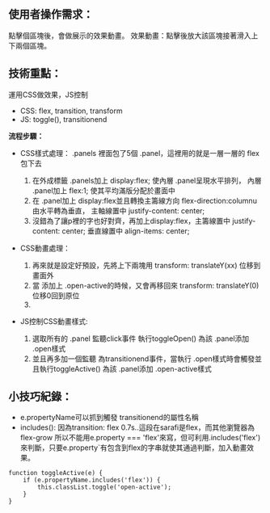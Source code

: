 ## 使用者操作需求：
點擊個區塊後，會做展示的效果動畫。
效果動畫：點擊後放大該區塊接著滑入上下兩個區塊。

## 技術重點：
運用CSS做效果，JS控制
* CSS: flex, transition, transform
* JS: toggle(), transitionend

**流程步驟：**
* CSS樣式處理：
.panels 裡面包了5個 .panel，這裡用的就是一層一層的 flex包下去
  1. 在外成標籤 .panels加上 display:flex; 使內層 .panel呈現水平排列，
    內層 .panel加上 flex:1; 使其平均滿版分配於畫面中
  2. 在 .panel加上 display:flex並且轉換主籌線方向 flex-direction:columnu由水平轉為垂直，
    主軸線置中 justify-content: center;
  3. 沒錯為了讓p裡的字也好對齊，再加上display:flex，主籌線置中 justify-content: center;
    垂直線置中 align-items: center;

* CSS動畫處理：
  1. 再來就是設定好預設，先將上下兩塊用 transform: translateY(xx) 位移到畫面外
  2. 當 添加上 .open-active的時候，又會再移回來 transform: translateY(0) 位移0回到原位
  3. 

* JS控制CSS動畫樣式:
  1. 選取所有的 .panel 監聽click事件 執行toggleOpen() 為該 .panel添加 .open樣式
  2. 並且再多加一個監聽 為transitionend事件，當執行 .open樣式時會觸發並且執行toggleActive() 為該 .panel添加 .open-active樣式


## 小技巧紀錄：
* e.propertyName可以抓到觸發 transitionend的屬性名稱
* includes():
因為transition: flex 0.7s..這段在sarafi是flex，而其他瀏覽器為flex-grow
所以不能用e.property === 'flex'來寫，但可利用.includes('flex')來判斷，只要e.property`有包含到flex的字串就使其通過判斷，加入動畫效果。
```
function toggleActive(e) {
    if (e.propertyName.includes('flex')) {
        this.classList.toggle('open-active');
    }
}
```



